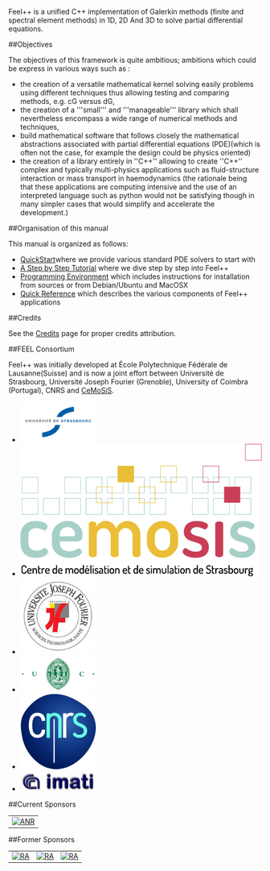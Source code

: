 Feel++ is a unified C++ implementation of Galerkin methods (finite and
spectral element methods) in 1D, 2D And 3D to solve partial
differential equations.   

##Objectives

The objectives of this framework is quite ambitious; ambitions which
could be express in various ways such as :   
- the creation of a versatile mathematical kernel solving easily
  problems using different techniques thus allowing testing and
  comparing methods, e.g. cG versus dG,   
- the creation of a '''small''' and '''manageable''' library which
  shall nevertheless encompass a wide range of numerical methods and
  techniques,   
- build mathematical software that follows closely the mathematical
 abstractions associated with partial differential equations
 (PDE)(which is often not the case, for example the design
 could be physics oriented)  
- the creation of a library entirely in ''C++'' allowing to create
 ''C++'' complex and typically multi-physics applications such as
 fluid-structure interaction or mass transport in
 haemodynamics (the rationale being that these applications
 are computing intensive and the use of an interpreted language such
 as python would not be satisfying though in many simpler cases that
 would simplify and accelerate the development.)   
 
##Organisation of this manual

This manual is organized as follows:   
- [QuickStart](http://www.feelpp.org/docs/master/GettingStarted.html)where we provide various standard PDE solvers to start
  with   
-  [A Step by Step Tutorial](http://www.feelpp.org/docs/master/Tutorial.html) where we dive step by step into Feel++   
-  [Programming Environment](http://www.feelpp.org/docs/master/ProgEnv.html) which includes instructions for installation from sources or
  from Debian/Ubuntu and MacOSX   
-  [Quick Reference](http://www.feelpp.org/docs/master/QuickRef.html) which describes the various components of Feel++ applications   

##Credits

See the [Credits](http://www.feelpp.org/docs/master/Credits.html) page for proper credits attribution.   

##FEEL Consortium

Feel++ was initially developed at École Polytechnique Fédérale de
Lausanne(Suisse) and is now a joint effort between Université de
Strasbourg, Université Joseph Fourier (Grenoble), University of
Coimbra (Portugal), CNRS and [CeMoSiS](http://www.cemosis.fr/).   

- [![UdS](logo_uds.png)](http://www.unistra.fr/)     
- [![Cemosis](logo_cemosis.png)](http://www.cemosis.fr/)     
- [![UJF](logo_ujf.jpg)](http://www.ujf-grenoble.fr/)
- [![UC](logo_uc.png)](http://www.uc.pt/)          
- [![CNRS](logo_cnrs.png)](http://www.cnrs.fr/)        
- [![IMATI](logo_imati.jpg)](http://www.imati.cnr.it/)   
 

##Current Sponsors   
<center>
<table border=0px">
<tr>
  <td><a href="http://www.agence-nationale-recherche.fr/ "><img alt="ANR" src="https://github.com/wkyoshe/feelpp/blob/develop/doc/api/pngs/logos/logo_anr.png" width="100"/></a></td>
</tr>
</table>
</center>  

##Former Sponsors  
<center>
<table border=0px">
<tr>
<td><a href="http://www.rhonealpes.fr/ "><img alt="RA" src="https://github.com/wkyoshe/feelpp/blob/master/doc/api/pngs/logos/logo_ra.png" width="100"/></a></td>
<td><a href="http://cluster-isle.grenoble-inp.fr/ "><img alt="RA" src="https://github.com/wkyoshe/feelpp/blob/develop/doc/api/pngs/logos/logo_isle.jpg" width="100"/></a></td> 
<td><a href="http://www.gnu.org/licenses/lgpl-2.1.html "><img alt="RA" src="https://github.com/wkyoshe/feelpp/blob/develop/doc/api/pngs/logos/cc-LGPL-a.png" width="100"/></a></td>   
</tr>
</table>
</center> 

